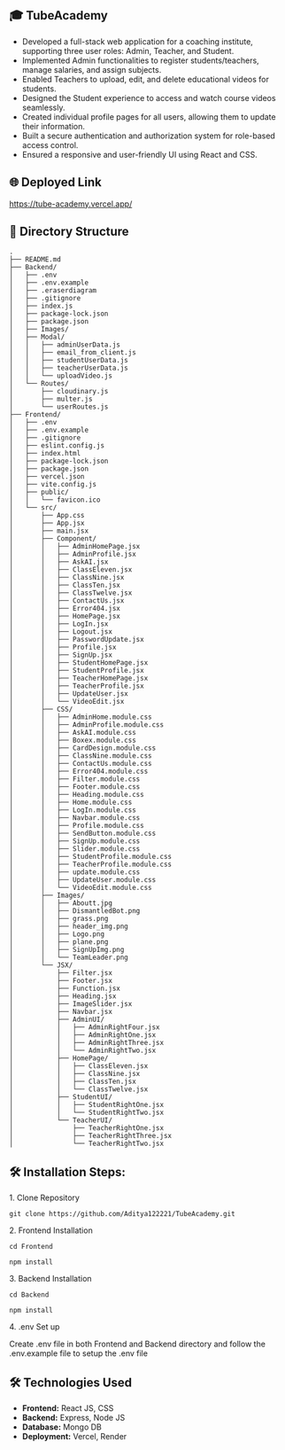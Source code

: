 ## 🎓 TubeAcademy


* Developed a full-stack web application for a coaching institute, supporting three user roles: Admin, Teacher,
and Student.
* Implemented Admin functionalities to register students/teachers, manage salaries, and assign subjects.
* Enabled Teachers to upload, edit, and delete educational videos for students.
* Designed the Student experience to access and watch course videos seamlessly.
* Created individual profile pages for all users, allowing them to update their information.
* Built a secure authentication and authorization system for role-based access control.
* Ensured a responsive and user-friendly UI using React and CSS.</li>

## 🌐 Deployed Link

<a href="https://tube-academy.vercel.app/" target="_blank">https://tube-academy.vercel.app/</a>

## 📁 Directory Structure

```
.
├── README.md
├── Backend/
│   ├── .env
│   ├── .env.example
│   ├── .eraserdiagram
│   ├── .gitignore
│   ├── index.js
│   ├── package-lock.json
│   ├── package.json
│   ├── Images/
│   ├── Modal/
│   │   ├── adminUserData.js
│   │   ├── email_from_client.js
│   │   ├── studentUserData.js
│   │   ├── teacherUserData.js
│   │   └── uploadVideo.js
│   └── Routes/
│       ├── cloudinary.js
│       ├── multer.js
│       └── userRoutes.js
├── Frontend/
│   ├── .env
│   ├── .env.example
│   ├── .gitignore
│   ├── eslint.config.js
│   ├── index.html
│   ├── package-lock.json
│   ├── package.json
│   ├── vercel.json
│   ├── vite.config.js
│   ├── public/
│   │   └── favicon.ico
│   └── src/
│       ├── App.css
│       ├── App.jsx
│       ├── main.jsx
│       ├── Component/
│       │   ├── AdminHomePage.jsx
│       │   ├── AdminProfile.jsx
│       │   ├── AskAI.jsx
│       │   ├── ClassEleven.jsx
│       │   ├── ClassNine.jsx
│       │   ├── ClassTen.jsx
│       │   ├── ClassTwelve.jsx
│       │   ├── ContactUs.jsx
│       │   ├── Error404.jsx
│       │   ├── HomePage.jsx
│       │   ├── LogIn.jsx
│       │   ├── Logout.jsx
│       │   ├── PasswordUpdate.jsx
│       │   ├── Profile.jsx
│       │   ├── SignUp.jsx
│       │   ├── StudentHomePage.jsx
│       │   ├── StudentProfile.jsx
│       │   ├── TeacherHomePage.jsx
│       │   ├── TeacherProfile.jsx
│       │   ├── UpdateUser.jsx
│       │   └── VideoEdit.jsx
│       ├── CSS/
│       │   ├── AdminHome.module.css
│       │   ├── AdminProfile.module.css
│       │   ├── AskAI.module.css
│       │   ├── Boxex.module.css
│       │   ├── CardDesign.module.css
│       │   ├── ClassNine.module.css
│       │   ├── ContactUs.module.css
│       │   ├── Error404.module.css
│       │   ├── Filter.module.css
│       │   ├── Footer.module.css
│       │   ├── Heading.module.css
│       │   ├── Home.module.css
│       │   ├── LogIn.module.css
│       │   ├── Navbar.module.css
│       │   ├── Profile.module.css
│       │   ├── SendButton.module.css
│       │   ├── SignUp.module.css
│       │   ├── Slider.module.css
│       │   ├── StudentProfile.module.css
│       │   ├── TeacherProfile.module.css
│       │   ├── update.module.css
│       │   ├── UpdateUser.module.css
│       │   └── VideoEdit.module.css
│       ├── Images/
│       │   ├── Aboutt.jpg
│       │   ├── DismantledBot.png
│       │   ├── grass.png
│       │   ├── header_img.png
│       │   ├── Logo.png
│       │   ├── plane.png
│       │   ├── SignUpImg.png
│       │   └── TeamLeader.png
│       └── JSX/
│           ├── Filter.jsx
│           ├── Footer.jsx
│           ├── Function.jsx
│           ├── Heading.jsx
│           ├── ImageSlider.jsx
│           ├── Navbar.jsx
│           ├── AdminUI/
│           │   ├── AdminRightFour.jsx
│           │   ├── AdminRightOne.jsx
│           │   ├── AdminRightThree.jsx
│           │   └── AdminRightTwo.jsx
│           ├── HomePage/
│           │   ├── ClassEleven.jsx
│           │   ├── ClassNine.jsx
│           │   ├── ClassTen.jsx
│           │   └── ClassTwelve.jsx
│           ├── StudentUI/
│           │   ├── StudentRightOne.jsx
│           │   └── StudentRightTwo.jsx
│           └── TeacherUI/
│               ├── TeacherRightOne.jsx
│               ├── TeacherRightThree.jsx
│               └── TeacherRightTwo.jsx
```

## 🛠️ Installation Steps:

<p>1. Clone Repository</p>

```
git clone https://github.com/Aditya122221/TubeAcademy.git
```

<p>2. Frontend Installation</p>

```
cd Frontend
```
```
npm install
```

<p>3. Backend Installation</p>

```
cd Backend
```
```
npm install
```

<p>4. .env Set up</p>
Create .env file in both Frontend and Backend directory and follow the .env.example file to setup the .env file

## 🛠️ Technologies Used

*   <strong>Frontend:</strong> React JS, CSS
*   <strong>Backend:</strong> Express, Node JS
*   <strong>Database:</strong> Mongo DB
*   <strong>Deployment:</strong> Vercel, Render
